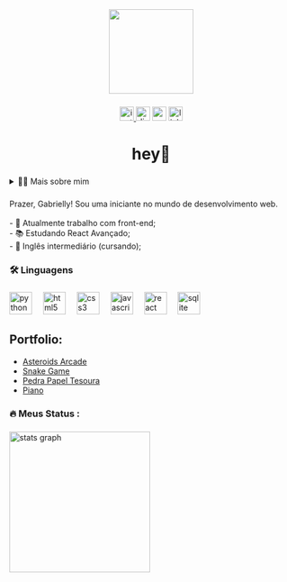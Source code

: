 <div align="center">
  <img height="150" src="https://i.pinimg.com/736x/ee/b0/eb/eeb0eb0512c609e4afe88bebbfd6d00b.jpg"  />
</div>

###

<div align="center">
   <a href="https://instagram.com/gabyyyyyleite/" target="_blank">
    <img src="https://img.shields.io/static/v1?message=Instagram&logo=instagram&label=&color=E4405F&logoColor=white&labelColor=&style=for-the-badge" height="25" alt="instagram logo"  />
  </a>
  <img src="https://img.shields.io/static/v1?message=Discord&logo=discord&label=&color=7289DA&logoColor=white&labelColor=&style=for-the-badge" height="25" alt="discord logo"  />
  <img src="https://img.shields.io/static/v1?message=Gmail&logo=gmail&label=&color=D14836&logoColor=white&labelColor=&style=for-the-badge" height="25" alt="gmail logo"  />
  <img src="https://img.shields.io/static/v1?message=LinkedIn&logo=linkedin&label=&color=0077B5&logoColor=white&labelColor=&style=for-the-badge" height="25" alt="linkedin logo"  />
</div>

###

<h1 align="center">hey👋</h1>

###

<details>
  <summary>👨‍💻 Mais sobre mim</summary>

   - 💬 Tenho 16 anos e atualmente moro no Brasil. Tenho fluência em inglês e tenho experiência com SQL, Python e Desenvolvimento Web.
  - ⚡ Gosto de ler, seja um bom livro, mangá ou quadrinhos, amante de música (fascinação por Beyoncé), e tenho estudos profissionalizantes em arte! Além de assistir filmes e séries! Acredito que nossos interesses pessoais contribuem para uma percepção mais apurada das coisas e para a resolução de problemas. \o/
</details>

###

<p align="left">Prazer, Gabrielly! Sou uma iniciante no mundo de desenvolvimento web.<br><br>- 🔭 Atualmente trabalho com front-end;<br>- 📚 Estudando React Avançado;<br>- 🔎 Inglês intermediário (cursando);</p>

###

<h3 align="left">🛠 Linguagens</h3>

###

<div align="left">
  <img src="https://cdn.jsdelivr.net/gh/devicons/devicon/icons/python/python-original.svg" height="40" alt="python logo"  />
  <img width="12" />
  <img src="https://cdn.jsdelivr.net/gh/devicons/devicon/icons/html5/html5-original.svg" height="40" alt="html5 logo"  />
  <img width="12" />
  <img src="https://cdn.jsdelivr.net/gh/devicons/devicon/icons/css3/css3-original.svg" height="40" alt="css3 logo"  />
  <img width="12" />
  <img src="https://cdn.jsdelivr.net/gh/devicons/devicon/icons/javascript/javascript-original.svg" height="40" alt="javascript logo"  />
  <img width="12" />
  <img src="https://cdn.jsdelivr.net/gh/devicons/devicon/icons/react/react-original.svg" height="40" alt="react logo"  />
  <img width="12" />
  <img src="https://cdn.jsdelivr.net/gh/devicons/devicon/icons/sqlite/sqlite-original.svg" height="40" alt="sqlite logo"  />
</div>

###
## Portfolio:
- [Asteroids Arcade](https://github.com/gabyysID/Portfolio/tree/main/games/Asteroids)
- [Snake Game](https://github.com/gabyysID/Portfolio/tree/main/games/Snake)
- [Pedra Papel Tesoura](https://github.com/gabyysID/Portfolio/tree/main/games/Pedra%20Paepl%20Tesoura)
- [Piano](https://github.com/gabyysID/Portfolio/tree/main/anothers/piano)
###
<h3 align="left">🔥   Meus Status :</h3>

###

<div align="left">
  <img src="https://github-readme-stats.vercel.app/api?username=gabyysID&hide_title=false&hide_rank=false&show_icons=true&include_all_commits=true&count_private=true&disable_animations=false&theme=radical&locale=en&hide_border=false&order=1" height="250" alt="stats graph"  />
</div>

###
[](https://spotify-github-profile.kittinanx.com/api/view.svg?uid=qd5gn5zg0b4jchyt68s3i9q4t&redirect=true][https://spotify-github-profile.kittinanx.com/api/view.svg?uid=qd5gn5zg0b4jchyt68s3i9q4t&cover_image=true&theme=novatorem&show_offline=false&background_color=000000&interchange=true&bar_color=53b14f&bar_color_cover=false)
